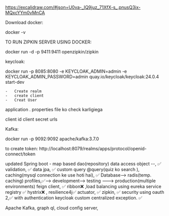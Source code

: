 https://excalidraw.com/#json=U0va-_IQ9juz_71XfX-s_,pnusQ3ix-MQxcYYm0vMnCA

Download docker:

docker -v

TO RUN ZIPKIN SERVER  USING DOCKER: 

docker run -d -p 9411:9411 openzipkin/zipkin


keycloak:

docker run -p 8085:8080 -e KEYCLOAK_ADMIN=admin -e KEYCLOAK_ADMIN_PASSWORD=admin quay.io/keycloak/keycloak:24.0.4 start-dev

    -   Create realm
    -   create client
    -   Creat User

application . properties file ko check karligiega

client id 
client secret
urls


Kafka:

docker run -p 9092:9092 apache/kafka:3.7.0




to create token:
http://localhost:8079/realms/apps/protocol/openid-connect/token




updated
Spring boot - 
map based dao(repository) data access object --,  ✅
validation, ✅
data jpa, ✅
custom query @query(quiz ko search ), caching(mysql connection ke use hoti hai), ✅
Database--> radis(temp. caching)
profiles,✅--> development--> testing ---> production(multiple environments)
feign client, ✅
ribbon❌ ,load balancing using eureka service registry ✅
hystrix❌ , resilience4j✅
actuator, ✅
zipkin, ✅
security using oauth 2,✅ with authentication keycloak
custom centralized exception. ✅




Apache Kafka,
graph ql,
cloud config server,
